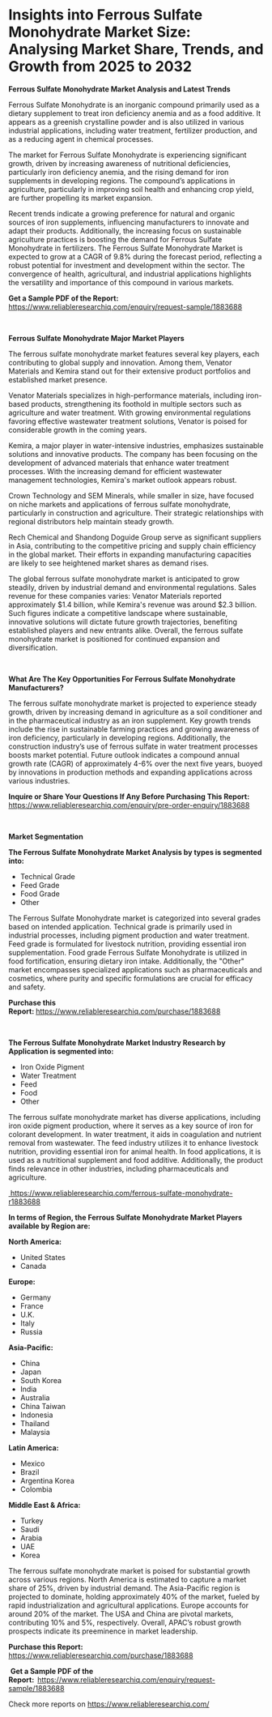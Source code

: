 <p><h1>Insights into Ferrous Sulfate Monohydrate Market Size: Analysing Market Share, Trends, and Growth from 2025 to 2032</h1></p><p><strong>Ferrous Sulfate Monohydrate Market Analysis and Latest Trends</strong></p>
<p><p>Ferrous Sulfate Monohydrate is an inorganic compound primarily used as a dietary supplement to treat iron deficiency anemia and as a food additive. It appears as a greenish crystalline powder and is also utilized in various industrial applications, including water treatment, fertilizer production, and as a reducing agent in chemical processes.</p><p>The market for Ferrous Sulfate Monohydrate is experiencing significant growth, driven by increasing awareness of nutritional deficiencies, particularly iron deficiency anemia, and the rising demand for iron supplements in developing regions. The compound’s applications in agriculture, particularly in improving soil health and enhancing crop yield, are further propelling its market expansion.</p><p>Recent trends indicate a growing preference for natural and organic sources of iron supplements, influencing manufacturers to innovate and adapt their products. Additionally, the increasing focus on sustainable agriculture practices is boosting the demand for Ferrous Sulfate Monohydrate in fertilizers. The Ferrous Sulfate Monohydrate Market is expected to grow at a CAGR of 9.8% during the forecast period, reflecting a robust potential for investment and development within the sector. The convergence of health, agricultural, and industrial applications highlights the versatility and importance of this compound in various markets.</p></p>
<p><strong>Get a Sample PDF of the Report:&nbsp;</strong> <a href="https://www.reliableresearchiq.com/enquiry/request-sample/1883688?utm_campaign=3046&utm_medium=2&utm_source=Github&utm_content=ia&utm_term=02042025&utm_id=ferrous-sulfate-monohydrate">https://www.reliableresearchiq.com/enquiry/request-sample/1883688</a></p>
<p>&nbsp;</p>
<p><strong>Ferrous Sulfate Monohydrate Major Market Players</strong></p>
<p><p>The ferrous sulfate monohydrate market features several key players, each contributing to global supply and innovation. Among them, Venator Materials and Kemira stand out for their extensive product portfolios and established market presence.</p><p>Venator Materials specializes in high-performance materials, including iron-based products, strengthening its foothold in multiple sectors such as agriculture and water treatment. With growing environmental regulations favoring effective wastewater treatment solutions, Venator is poised for considerable growth in the coming years.</p><p>Kemira, a major player in water-intensive industries, emphasizes sustainable solutions and innovative products. The company has been focusing on the development of advanced materials that enhance water treatment processes. With the increasing demand for efficient wastewater management technologies, Kemira's market outlook appears robust.</p><p>Crown Technology and SEM Minerals, while smaller in size, have focused on niche markets and applications of ferrous sulfate monohydrate, particularly in construction and agriculture. Their strategic relationships with regional distributors help maintain steady growth.</p><p>Rech Chemical and Shandong Doguide Group serve as significant suppliers in Asia, contributing to the competitive pricing and supply chain efficiency in the global market. Their efforts in expanding manufacturing capacities are likely to see heightened market shares as demand rises.</p><p>The global ferrous sulfate monohydrate market is anticipated to grow steadily, driven by industrial demand and environmental regulations. Sales revenue for these companies varies: Venator Materials reported approximately $1.4 billion, while Kemira's revenue was around $2.3 billion. Such figures indicate a competitive landscape where sustainable, innovative solutions will dictate future growth trajectories, benefiting established players and new entrants alike. Overall, the ferrous sulfate monohydrate market is positioned for continued expansion and diversification.</p></p>
<p>&nbsp;</p>
<p><strong>What Are The Key Opportunities For Ferrous Sulfate Monohydrate Manufacturers?</strong></p>
<p><p>The ferrous sulfate monohydrate market is projected to experience steady growth, driven by increasing demand in agriculture as a soil conditioner and in the pharmaceutical industry as an iron supplement. Key growth trends include the rise in sustainable farming practices and growing awareness of iron deficiency, particularly in developing regions. Additionally, the construction industry’s use of ferrous sulfate in water treatment processes boosts market potential. Future outlook indicates a compound annual growth rate (CAGR) of approximately 4-6% over the next five years, buoyed by innovations in production methods and expanding applications across various industries.</p></p>
<p><strong>Inquire or Share Your Questions If Any Before Purchasing This Report:</strong> <a href="https://www.reliableresearchiq.com/enquiry/pre-order-enquiry/1883688?utm_campaign=3046&utm_medium=2&utm_source=Github&utm_content=ia&utm_term=02042025&utm_id=ferrous-sulfate-monohydrate">https://www.reliableresearchiq.com/enquiry/pre-order-enquiry/1883688</a></p>
<p>&nbsp;</p>
<p><strong>Market Segmentation</strong></p>
<p><strong>The Ferrous Sulfate Monohydrate Market Analysis by types is segmented into:</strong></p>
<p><ul><li>Technical Grade</li><li>Feed Grade</li><li>Food Grade</li><li>Other</li></ul></p>
<p><p>The Ferrous Sulfate Monohydrate market is categorized into several grades based on intended application. Technical grade is primarily used in industrial processes, including pigment production and water treatment. Feed grade is formulated for livestock nutrition, providing essential iron supplementation. Food grade Ferrous Sulfate Monohydrate is utilized in food fortification, ensuring dietary iron intake. Additionally, the "Other" market encompasses specialized applications such as pharmaceuticals and cosmetics, where purity and specific formulations are crucial for efficacy and safety.</p></p>
<p><strong>Purchase this Report:&nbsp;</strong><a href="https://www.reliableresearchiq.com/purchase/1883688?utm_campaign=3046&utm_medium=2&utm_source=Github&utm_content=ia&utm_term=02042025&utm_id=ferrous-sulfate-monohydrate">https://www.reliableresearchiq.com/purchase/1883688</a></p>
<p>&nbsp;</p>
<p><strong>The Ferrous Sulfate Monohydrate Market Industry Research by Application is segmented into:</strong></p>
<p><ul><li>Iron Oxide Pigment</li><li>Water Treatment</li><li>Feed</li><li>Food</li><li>Other</li></ul></p>
<p><p>The ferrous sulfate monohydrate market has diverse applications, including iron oxide pigment production, where it serves as a key source of iron for colorant development. In water treatment, it aids in coagulation and nutrient removal from wastewater. The feed industry utilizes it to enhance livestock nutrition, providing essential iron for animal health. In food applications, it is used as a nutritional supplement and food additive. Additionally, the product finds relevance in other industries, including pharmaceuticals and agriculture.</p></p>
<p><a href="https://www.reliableresearchiq.com/ferrous-sulfate-monohydrate-r1883688?utm_campaign=3046&utm_medium=2&utm_source=Github&utm_content=ia&utm_term=02042025&utm_id=ferrous-sulfate-monohydrate">&nbsp;https://www.reliableresearchiq.com/ferrous-sulfate-monohydrate-r1883688</a></p>
<p><strong>In terms of Region, the Ferrous Sulfate Monohydrate Market Players available by Region are:</strong></p>
<p>
    <p> <strong> North America: </strong>
        <ul>
            <li>United States</li>
            <li>Canada</li>
        </ul>
        </p> 
    <p> <strong> Europe: </strong>
        <ul>
            <li>Germany</li>
            <li>France</li>
            <li>U.K.</li>
            <li>Italy</li>
            <li>Russia</li>
        </ul>
        </p> 
    <p> <strong> Asia-Pacific: </strong>
        <ul>
            <li>China</li>
            <li>Japan</li>
            <li>South Korea</li>
            <li>India</li>
            <li>Australia</li>
            <li>China Taiwan</li>
            <li>Indonesia</li>
            <li>Thailand</li>
            <li>Malaysia</li>
        </ul>
        </p> 
    <p> <strong> Latin America: </strong>
        <ul>
            <li>Mexico</li>
            <li>Brazil</li>
            <li>Argentina Korea</li>
            <li>Colombia</li>
        </ul>
        </p> 
    <p> <strong> Middle East & Africa: </strong>
        <ul>
            <li>Turkey</li>
            <li>Saudi</li>
            <li>Arabia</li>
            <li>UAE</li>
            <li>Korea</li>
        </ul>
    </p>
    </p>
<p><p>The ferrous sulfate monohydrate market is poised for substantial growth across various regions. North America is estimated to capture a market share of 25%, driven by industrial demand. The Asia-Pacific region is projected to dominate, holding approximately 40% of the market, fueled by rapid industrialization and agricultural applications. Europe accounts for around 20% of the market. The USA and China are pivotal markets, contributing 10% and 5%, respectively. Overall, APAC’s robust growth prospects indicate its preeminence in market leadership.</p></p>
<p><strong>Purchase this Report: </strong><a href="https://www.reliableresearchiq.com/purchase/1883688?utm_campaign=3046&utm_medium=2&utm_source=Github&utm_content=ia&utm_term=02042025&utm_id=ferrous-sulfate-monohydrate">https://www.reliableresearchiq.com/purchase/1883688</a></p>
<p>&nbsp;<strong>Get a Sample PDF of the Report:&nbsp;&nbsp;</strong><a href="https://www.reliableresearchiq.com/enquiry/request-sample/1883688?utm_campaign=3046&utm_medium=2&utm_source=Github&utm_content=ia&utm_term=02042025&utm_id=ferrous-sulfate-monohydrate">https://www.reliableresearchiq.com/enquiry/request-sample/1883688</a></p>
<p><strong></strong></p>
<p>Check more reports on <a href="https://www.reliableresearchiq.com/?utm_campaign=3046&utm_medium=2&utm_source=Github&utm_content=ia&utm_term=02042025&utm_id=ferrous-sulfate-monohydrate">https://www.reliableresearchiq.com/</a></p>